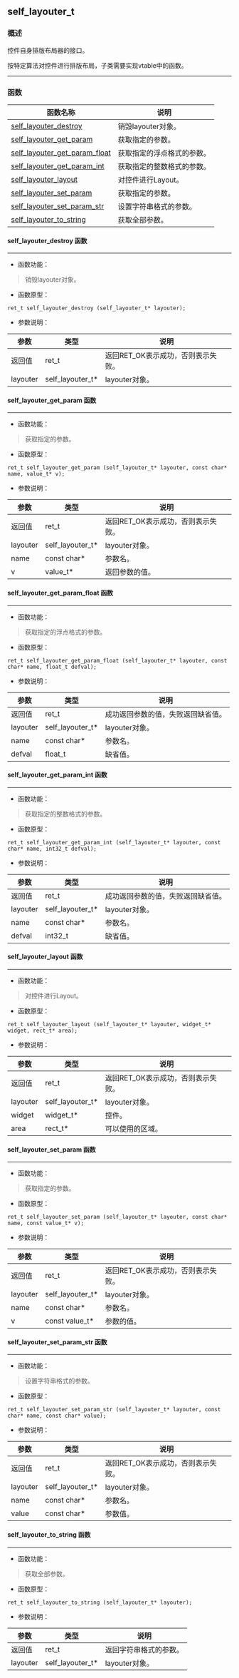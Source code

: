 ## self\_layouter\_t
### 概述
 控件自身排版布局器的接口。

 按特定算法对控件进行排版布局，子类需要实现vtable中的函数。


----------------------------------
### 函数
<p id="self_layouter_t_methods">

| 函数名称 | 说明 | 
| -------- | ------------ | 
| <a href="#self_layouter_t_self_layouter_destroy">self\_layouter\_destroy</a> | 销毁layouter对象。 |
| <a href="#self_layouter_t_self_layouter_get_param">self\_layouter\_get\_param</a> | 获取指定的参数。 |
| <a href="#self_layouter_t_self_layouter_get_param_float">self\_layouter\_get\_param\_float</a> | 获取指定的浮点格式的参数。 |
| <a href="#self_layouter_t_self_layouter_get_param_int">self\_layouter\_get\_param\_int</a> | 获取指定的整数格式的参数。 |
| <a href="#self_layouter_t_self_layouter_layout">self\_layouter\_layout</a> | 对控件进行Layout。 |
| <a href="#self_layouter_t_self_layouter_set_param">self\_layouter\_set\_param</a> | 获取指定的参数。 |
| <a href="#self_layouter_t_self_layouter_set_param_str">self\_layouter\_set\_param\_str</a> | 设置字符串格式的参数。 |
| <a href="#self_layouter_t_self_layouter_to_string">self\_layouter\_to\_string</a> | 获取全部参数。 |
#### self\_layouter\_destroy 函数
-----------------------

* 函数功能：

> <p id="self_layouter_t_self_layouter_destroy"> 销毁layouter对象。




* 函数原型：

```
ret_t self_layouter_destroy (self_layouter_t* layouter);
```

* 参数说明：

| 参数 | 类型 | 说明 |
| -------- | ----- | --------- |
| 返回值 | ret\_t | 返回RET\_OK表示成功，否则表示失败。 |
| layouter | self\_layouter\_t* | layouter对象。 |
#### self\_layouter\_get\_param 函数
-----------------------

* 函数功能：

> <p id="self_layouter_t_self_layouter_get_param"> 获取指定的参数。




* 函数原型：

```
ret_t self_layouter_get_param (self_layouter_t* layouter, const char* name, value_t* v);
```

* 参数说明：

| 参数 | 类型 | 说明 |
| -------- | ----- | --------- |
| 返回值 | ret\_t | 返回RET\_OK表示成功，否则表示失败。 |
| layouter | self\_layouter\_t* | layouter对象。 |
| name | const char* | 参数名。 |
| v | value\_t* | 返回参数的值。 |
#### self\_layouter\_get\_param\_float 函数
-----------------------

* 函数功能：

> <p id="self_layouter_t_self_layouter_get_param_float"> 获取指定的浮点格式的参数。




* 函数原型：

```
ret_t self_layouter_get_param_float (self_layouter_t* layouter, const char* name, float_t defval);
```

* 参数说明：

| 参数 | 类型 | 说明 |
| -------- | ----- | --------- |
| 返回值 | ret\_t | 成功返回参数的值，失败返回缺省值。 |
| layouter | self\_layouter\_t* | layouter对象。 |
| name | const char* | 参数名。 |
| defval | float\_t | 缺省值。 |
#### self\_layouter\_get\_param\_int 函数
-----------------------

* 函数功能：

> <p id="self_layouter_t_self_layouter_get_param_int"> 获取指定的整数格式的参数。




* 函数原型：

```
ret_t self_layouter_get_param_int (self_layouter_t* layouter, const char* name, int32_t defval);
```

* 参数说明：

| 参数 | 类型 | 说明 |
| -------- | ----- | --------- |
| 返回值 | ret\_t | 成功返回参数的值，失败返回缺省值。 |
| layouter | self\_layouter\_t* | layouter对象。 |
| name | const char* | 参数名。 |
| defval | int32\_t | 缺省值。 |
#### self\_layouter\_layout 函数
-----------------------

* 函数功能：

> <p id="self_layouter_t_self_layouter_layout"> 对控件进行Layout。




* 函数原型：

```
ret_t self_layouter_layout (self_layouter_t* layouter, widget_t* widget, rect_t* area);
```

* 参数说明：

| 参数 | 类型 | 说明 |
| -------- | ----- | --------- |
| 返回值 | ret\_t | 返回RET\_OK表示成功，否则表示失败。 |
| layouter | self\_layouter\_t* | layouter对象。 |
| widget | widget\_t* | 控件。 |
| area | rect\_t* | 可以使用的区域。 |
#### self\_layouter\_set\_param 函数
-----------------------

* 函数功能：

> <p id="self_layouter_t_self_layouter_set_param"> 获取指定的参数。




* 函数原型：

```
ret_t self_layouter_set_param (self_layouter_t* layouter, const char* name, const value_t* v);
```

* 参数说明：

| 参数 | 类型 | 说明 |
| -------- | ----- | --------- |
| 返回值 | ret\_t | 返回RET\_OK表示成功，否则表示失败。 |
| layouter | self\_layouter\_t* | layouter对象。 |
| name | const char* | 参数名。 |
| v | const value\_t* | 参数的值。 |
#### self\_layouter\_set\_param\_str 函数
-----------------------

* 函数功能：

> <p id="self_layouter_t_self_layouter_set_param_str"> 设置字符串格式的参数。




* 函数原型：

```
ret_t self_layouter_set_param_str (self_layouter_t* layouter, const char* name, const char* value);
```

* 参数说明：

| 参数 | 类型 | 说明 |
| -------- | ----- | --------- |
| 返回值 | ret\_t | 返回RET\_OK表示成功，否则表示失败。 |
| layouter | self\_layouter\_t* | layouter对象。 |
| name | const char* | 参数名。 |
| value | const char* | 参数值。 |
#### self\_layouter\_to\_string 函数
-----------------------

* 函数功能：

> <p id="self_layouter_t_self_layouter_to_string"> 获取全部参数。




* 函数原型：

```
ret_t self_layouter_to_string (self_layouter_t* layouter);
```

* 参数说明：

| 参数 | 类型 | 说明 |
| -------- | ----- | --------- |
| 返回值 | ret\_t | 返回字符串格式的参数。 |
| layouter | self\_layouter\_t* | layouter对象。 |
